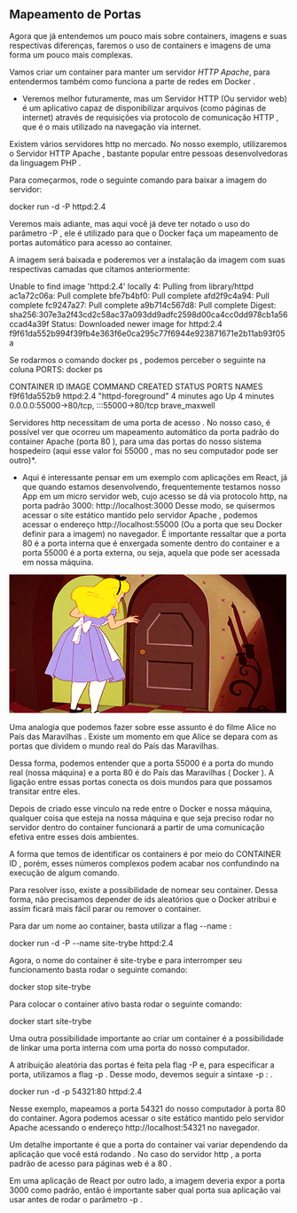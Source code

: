 ## Mapeamento de Portas ##
 
Agora que já entendemos um pouco mais sobre containers, imagens e suas respectivas diferenças, faremos o uso de containers e imagens de uma forma um pouco mais complexas.

Vamos criar um container para manter um servidor *HTTP Apache*, para entendermos também como funciona a parte de redes em Docker .

  * Veremos melhor futuramente, mas um Servidor HTTP (Ou servidor web) é um aplicativo capaz de disponibilizar arquivos (como páginas de internet) através de requisições via protocolo de comunicação HTTP , que é o mais utilizado na navegação via internet.

  Existem vários servidores http no mercado. No nosso exemplo, utilizaremos o Servidor HTTP Apache , bastante popular entre pessoas desenvolvedoras da linguagem PHP .

Para começarmos, rode o seguinte comando para baixar a imagem do servidor:

  docker run -d -P httpd:2.4

Veremos mais adiante, mas aqui você já deve ter notado o uso do parâmetro -P , ele é utilizado para que o Docker faça um mapeamento de portas automático para acesso ao container.


A imagem será baixada e poderemos ver a instalação da imagem com suas respectivas camadas que citamos anteriormente:


Unable to find image 'httpd:2.4' locally
4: Pulling from library/httpd
ac1a72c06a: Pull complete
bfe7b4bf0: Pull complete
afd2f9c4a94: Pull complete
fc9247a27: Pull complete
a9b714c567d8: Pull complete
Digest: sha256:307e3a2f43cd2c58ac37a093dd9adfc2598d00ca4cc0dd978cb1a56ccad4a39f
Status: Downloaded newer image for httpd:2.4
f9f61da552b994f39fb4e363f6e0ca295c77f6944e923871671e2b11ab93f05a

Se rodarmos o comando docker ps , podemos perceber o seguinte na coluna PORTS:
  docker ps

CONTAINER ID   IMAGE       COMMAND              CREATED         STATUS         PORTS                                     NAMES
f9f61da552b9   httpd:2.4   "httpd-foreground"   4 minutes ago   Up 4 minutes   0.0.0.0:55000->80/tcp, :::55000->80/tcp   brave_maxwell

Servidores http necessitam de uma porta de acesso . No nosso caso, é possível ver que ocorreu um mapeamento automático da porta padrão do container Apache (porta 80 ), para uma das portas do nosso sistema hospedeiro (aqui esse valor foi 55000 , mas no seu computador pode ser outro)*.
* Aqui é interessante pensar em um exemplo com aplicações em React, já que quando estamos desenvolvendo, frequentemente testamos nosso App em um micro servidor web, cujo acesso se dá via protocolo http, na porta padrão 3000: http://localhost:3000
Desse modo, se quisermos acessar o site estático mantido pelo servidor Apache , podemos acessar o endereço http://localhost:55000 (Ou a porta que seu Docker definir para a imagem) no navegador.
É importante ressaltar que a porta 80 é a porta interna que é enxergada somente dentro do container e a porta 55000 é a porta externa, ou seja, aquela que pode ser acessada em nossa máquina.

<img src="giphy.gif" />

Uma analogia que podemos fazer sobre esse assunto é do filme Alice no País das Maravilhas . Existe um momento em que Alice se depara com as portas que dividem o mundo real do País das Maravilhas.

Dessa forma, podemos entender que a porta 55000 é a porta do mundo real (nossa máquina) e a porta 80 é do País das Maravilhas ( Docker ). A ligação entre essas portas conecta os dois mundos para que possamos transitar entre eles.

Depois de criado esse vínculo na rede entre o Docker e nossa máquina, qualquer coisa que esteja na nossa máquina e que seja preciso rodar no servidor dentro do container funcionará a partir de uma comunicação efetiva entre esses dois ambientes.

A forma que temos de identificar os containers é por meio do CONTAINER ID , porém, esses números complexos podem acabar nos confundindo na execução de algum comando.

Para resolver isso, existe a possibilidade de nomear seu container. Dessa forma, não precisamos depender de ids aleatórios que o Docker atribui e assim ficará mais fácil parar ou remover o container.

Para dar um nome ao container, basta utilizar a flag --name :

  docker run -d -P --name site-trybe httpd:2.4


Agora, o nome do container é site-trybe e para interromper seu funcionamento basta rodar o seguinte comando:

  docker stop site-trybe

Para colocar o container ativo basta rodar o seguinte comando:

  docker start site-trybe


Uma outra possibilidade importante ao criar um container é a possibilidade de linkar uma porta interna com uma porta do nosso computador.

A atribuição aleatória das portas é feita pela flag -P e, para especificar a porta, utilizamos a flag -p . Desse modo, devemos seguir a sintaxe -p <PORTA-SO-HOSPEDEIRO>:<PORTA-SO-CONVIDADO> .

  docker run -d -p 54321:80 httpd:2.4

Nesse exemplo, mapeamos a porta 54321 do nosso computador à porta 80 do container. Agora podemos acessar o site estático mantido pelo servidor Apache acessando o endereço http://localhost:54321 no navegador.


  Um detalhe importante é que a porta do container vai variar dependendo da aplicação que você está rodando . No caso do servidor http , a porta padrão de acesso para páginas web é a 80 .

  Em uma aplicação de React por outro lado, a imagem deveria expor a porta 3000 como padrão, então é importante saber qual porta sua aplicação vai usar antes de rodar o parâmetro -p .

